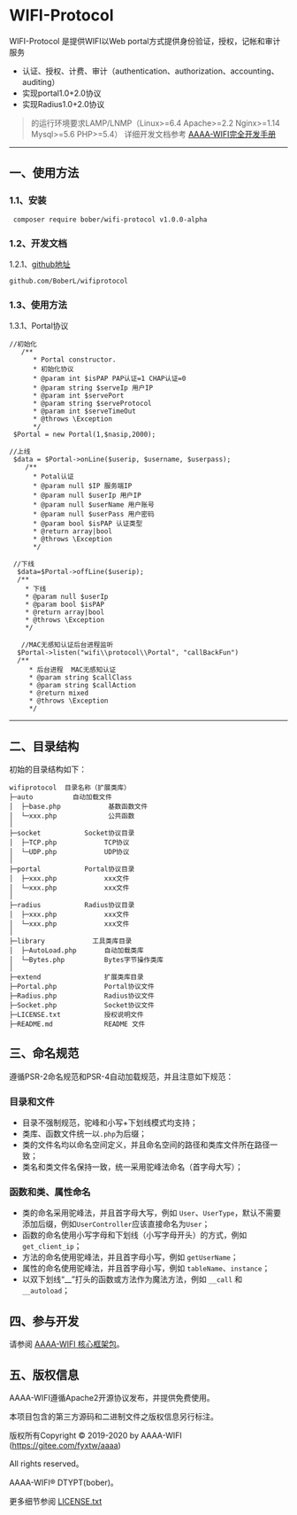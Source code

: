 WIFI-Protocol
===============

WIFI-Protocol 是提供WIFI以Web portal方式提供身份验证，授权，记帐和审计服务
 + 认证、授权、计费、审计（authentication、authorization、accounting、auditing）
 + 实现portal1.0+2.0协议
 + 实现Radius1.0+2.0协议

> 的运行环境要求LAMP/LNMP（Linux>=6.4 Apache>=2.2 Nginx>=1.14 Mysql>=5.6 PHP>=5.4）
详细开发文档参考 [AAAA-WIFI完全开发手册](https://gitee.com/fyxtw/aaaa/wikis)

<hr>

## 一、使用方法

### 1.1、安装

~~~
 composer require bober/wifi-protocol v1.0.0-alpha
~~~
### 1.2、开发文档

1.2.1、[github地址](github.com/BoberL/wifiprotocol)
~~~
github.com/BoberL/wifiprotocol
~~~
### 1.3、使用方法

1.3.1、Portal协议


~~~
//初始化
   /**
      * Portal constructor.
      * 初始化协议
      * @param int $isPAP PAP认证=1 CHAP认证=0
      * @param string $serveIp 用户IP
      * @param int $servePort
      * @param string $serveProtocol
      * @param int $serveTimeOut
      * @throws \Exception
      */
 $Portal = new Portal(1,$nasip,2000);
 
//上线
 $data = $Portal->onLine($userip, $username, $userpass);
    /**
      * Potal认证
      * @param null $IP 服务端IP
      * @param null $userIp 用户IP
      * @param null $userName 用户账号
      * @param null $userPass 用户密码
      * @param bool $isPAP 认证类型
      * @return array|bool
      * @throws \Exception
      */
      
 //下线   
  $data=$Portal->offLine($userip);  
  /**
    * 下线
    * @param null $userIp
    * @param bool $isPAP
    * @return array|bool
    * @throws \Exception
    */
    
   //MAC无感知认证后台进程监听 
  $Portal->listen("wifi\\protocol\\Portal", "callBackFun")
  /**
     * 后台进程  MAC无感知认证
     * @param string $callClass
     * @param string $callAction
     * @return mixed
     * @throws \Exception
     */
~~~

<hr>

## 二、目录结构

初始的目录结构如下：

~~~
wifiprotocol  目录名称（扩展类库）
├─auto          自动加载文件
│  ├─base.php            基数函数文件
│  └─xxx.php             公共函数
│
├─socket           Socket协议目录
│  ├─TCP.php            TCP协议
│  └─UDP.php            UDP协议
│
├─portal           Portal协议目录
│  ├─xxx.php            xxx文件
│  └─xxx.php            xxx文件
│
├─radius           Radius协议目录
│  ├─xxx.php            xxx文件
│  └─xxx.php            xxx文件
│
├─library            工具类库目录
│  ├─AutoLoad.php       自动加载类库
│  └─Bytes.php          Bytes字节操作类库
│
├─extend                扩展类库目录
├─Portal.php            Portal协议文件
├─Radius.php            Radius协议文件
├─Socket.php            Socket协议文件
├─LICENSE.txt           授权说明文件
├─README.md             README 文件

~~~

## 三、命名规范

遵循PSR-2命名规范和PSR-4自动加载规范，并且注意如下规范：

### 目录和文件

*   目录不强制规范，驼峰和小写+下划线模式均支持；
*   类库、函数文件统一以`.php`为后缀；
*   类的文件名均以命名空间定义，并且命名空间的路径和类库文件所在路径一致；
*   类名和类文件名保持一致，统一采用驼峰法命名（首字母大写）；

### 函数和类、属性命名

*   类的命名采用驼峰法，并且首字母大写，例如 `User`、`UserType`，默认不需要添加后缀，例如`UserController`应该直接命名为`User`；
*   函数的命名使用小写字母和下划线（小写字母开头）的方式，例如 `get_client_ip`；
*   方法的命名使用驼峰法，并且首字母小写，例如 `getUserName`；
*   属性的命名使用驼峰法，并且首字母小写，例如 `tableName`、`instance`；
*   以双下划线“__”打头的函数或方法作为魔法方法，例如 `__call` 和 `__autoload`；


## 四、参与开发

请参阅 [AAAA-WIFI 核心框架包](https://gitee.com/fyxtw/aaaa)。

## 五、版权信息

AAAA-WIFI遵循Apache2开源协议发布，并提供免费使用。

本项目包含的第三方源码和二进制文件之版权信息另行标注。

版权所有Copyright © 2019-2020 by AAAA-WIFI (https://gitee.com/fyxtw/aaaa)

All rights reserved。

AAAA-WIFI® DTYPT(bober)。

更多细节参阅 [LICENSE.txt](LICENSE.txt)
